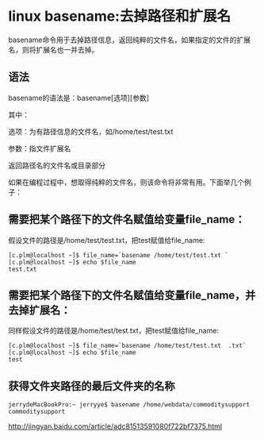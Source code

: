# linux basename:去掉路径和扩展名

basename命令用于去掉路径信息，返回纯粹的文件名，如果指定的文件的扩展名，则将扩展名也一并去掉。



## 语法

basename的语法是：basename[选项][参数]

其中：

选项：为有路径信息的文件名，如/home/test/test.txt

参数：指文件扩展名

返回路径名的文件名或目录部分

如果在编程过程中，想取得纯粹的文件名，则该命令将非常有用。下面举几个例子：

## 需要把某个路径下的文件名赋值给变量file_name：

假设文件的路径是/home/test/test.txt，把test赋值给file_name:

```
[c.plm@localhost ~]$ file_name=`basename /home/test/test.txt `
[c.plm@localhost ~]$ echo $file_name
test.txt
```



## 需要把某个路径下的文件名赋值给变量file_name，并去掉扩展名：

同样假设文件的路径是/home/test/test.txt，把test赋值给file_name:

```
[c.plm@localhost ~]$ file_name=`basename /home/test/test.txt  .txt`
[c.plm@localhost ~]$ echo $file_name
test
```



## 获得文件夹路径的最后文件夹的名称

```
jerrydeMacBookPro:~ jerryye$ basename /home/webdata/commoditysupport
commoditysupport
```







http://jingyan.baidu.com/article/adc81513591080f722bf7375.html